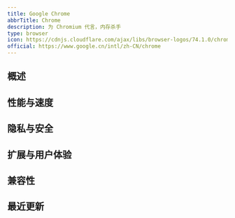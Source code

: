 ```yaml
---
title: Google Chrome
abbrTitle: Chrome
description: 为 Chromium 代言，内存杀手
type: browser
icon: https://cdnjs.cloudflare.com/ajax/libs/browser-logos/74.1.0/chrome/chrome.svg
official: https://www.google.cn/intl/zh-CN/chrome
---
```


## 概述

## 性能与速度

## 隐私与安全

## 扩展与用户体验

## 兼容性

## 最近更新
